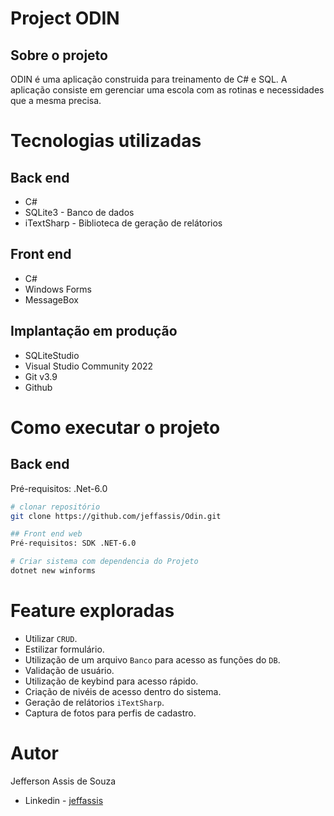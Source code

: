 # Project ODIN

## Sobre o projeto

ODIN é uma aplicação construida para treinamento de C# e SQL. 
A aplicação consiste em gerenciar uma escola com as rotinas e necessidades que a mesma precisa.

# Tecnologias utilizadas
## Back end
- C# 
- SQLite3 - Banco de dados
- iTextSharp - Biblioteca de geração de relátorios

## Front end
- C#
- Windows Forms
- MessageBox

## Implantação em produção
- SQLiteStudio
- Visual Studio Community 2022
- Git v3.9
- Github

# Como executar o projeto
## Back end
Pré-requisitos: .Net-6.0

```bash
# clonar repositório
git clone https://github.com/jeffassis/Odin.git

## Front end web
Pré-requisitos: SDK .NET-6.0

# Criar sistema com dependencia do Projeto
dotnet new winforms
```

# Feature exploradas

- Utilizar `CRUD`.
- Estilizar formulário.
- Utilização de um arquivo `Banco` para acesso as funções do `DB`.
- Validação de usuário.
- Utilização de keybind para acesso rápido.
- Criação de nivéis de acesso dentro do sistema.
- Geração de relátorios `iTextSharp`.
- Captura de fotos para perfis de cadastro.


# Autor

Jefferson Assis de Souza

- Linkedin - [jeffassis](https://www.linkedin.com/in/jefferson-assis-de-souza-bb157297/)
